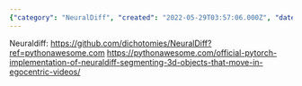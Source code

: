 ```yaml
---
{"category": "NeuralDiff", "created": "2022-05-29T03:57:06.000Z", "date": "2022-05-29 03:57:06", "description": "NeuralDiff is a Pytorch-based solution designed to differentiate between actors and objects in 3D videos captured from an egocentric viewpoint. This implementation leverages advanced neural network techniques to accurately identify and categorize the elements present within such videos.", "modified": "2022-08-18T16:16:45.206Z", "tags": ["image segmentation", "stub", "video analysis", "video processing", "video segmentation", "video understanding"], "title": "Neuraldiff: discriminate actor and objects in video"}
---
```

Neuraldiff:
https://github.com/dichotomies/NeuralDiff?ref=pythonawesome.com
https://pythonawesome.com/official-pytorch-implementation-of-neuraldiff-segmenting-3d-objects-that-move-in-egocentric-videos/